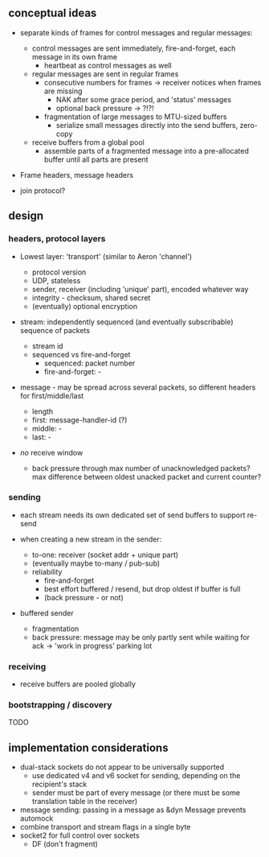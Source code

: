 


## conceptual ideas

* separate kinds of frames for control messages and regular messages:
    * control messages are sent immediately, fire-and-forget, each message in its own frame
        * heartbeat as control messages as well
    * regular messages are sent in regular frames
        * consecutive numbers for frames -> receiver notices when frames are missing
            * NAK after some grace period, and 'status' messages
            * optional back pressure -> ?!?!
        * fragmentation of large messages to MTU-sized buffers
            * serialize small messages directly into the send buffers, zero-copy
    * receive buffers from a global pool
        * assemble parts of a fragmented message into a pre-allocated buffer until all parts are present
* Frame headers, message headers

* join protocol?


## design

### headers, protocol layers 

* Lowest layer: 'transport' (similar to Aeron 'channel')
  * protocol version
  * UDP, stateless
  * sender, receiver (including 'unique' part), encoded whatever way
  * integrity - checksum, shared secret
  * (eventually) optional encryption

* stream: independently sequenced (and eventually subscribable) sequence of packets
  * stream id 
  * sequenced vs fire-and-forget
    * sequenced: packet number
    * fire-and-forget: -

* message - may be spread across several packets, so different headers for first/middle/last
  * length
  * first: message-handler-id (?)
  * middle: -
  * last: -

* *no* receive window
  * back pressure through max number of unacknowledged packets? max difference between
      oldest unacked packet and current counter? 

### sending

* each stream needs its own dedicated set of send buffers to support re-send

* when creating a new stream in the sender:
  * to-one: receiver (socket addr + unique part)
  * (eventually maybe to-many / pub-sub)
  * reliability
    * fire-and-forget
    * best effort buffered / resend, but drop oldest if buffer is full
    * (back pressure - or not)

* buffered sender
  * fragmentation
  * back pressure: message may be only partly sent while waiting for ack -> 'work in progress' parking lot 

### receiving

* receive buffers are pooled globally




### bootstrapping / discovery

TODO




## implementation considerations

* dual-stack sockets do not appear to be universally supported
  * use dedicated v4 and v6 socket for sending, depending on the recipient's stack
  * sender must be part of every message (or there must be some translation table in the receiver)
* message sending: passing in a message as &dyn Message prevents automock
* combine transport and stream flags in a single byte
* socket2 for full control over sockets
  * DF (don't fragment)
